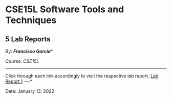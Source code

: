 # CSE15L Software Tools and Techniques

## 5 Lab Reports

*By: **Francisco Garcia****

*Course: CSE15L*

---
Click through each link accordingly to visit the respective lab report.
[Lab Report 1](lab-report-1-week-2.md)
---*

Date: January 13, 2022
